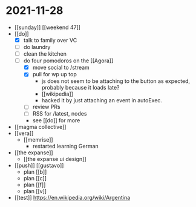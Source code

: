 # 2021-11-28

- [[sunday]] [[weekend 47]]
- [[do]]
  - [x] talk to family over VC
  - [ ] do laundry
  - [ ] clean the kitchen
  - [ ] do four pomodoros on the [[Agora]]
    - [x] move social to /stream
    - [x] pull for wp up top
      - js does not seem to be attaching to the button as expected, probably because it loads late?
      - [[wikipedia]]
      - hacked it by just attaching an event in autoExec.
    - [ ] review PRs
    - [ ] RSS for /latest, nodes
    - see [[do]] for more
- [[magma collective]]
- [[vera]]
  - [[memrise]]
    - restarted learning German
- [[the expanse]]
  - [[the expanse ui design]]
- [[push]] [[gustavo]]
  - plan [[b]]
  - plan [[c]]
  - plan [[f]]
  - plan [[v]]
- [[test]] https://en.wikipedia.org/wiki/Argentina